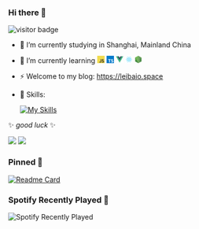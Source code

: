 ### Hi there 👋
![visitor badge](https://visitor-badge.glitch.me/badge?page_id=leibaio.visitor-badge&left_color=blue&right_color=pink&left_text=Hello%20Visitors)
- 🔭 I’m currently studying in Shanghai, Mainland China
- 🌱 I’m currently learning  <code><img height="15" src="https://raw.githubusercontent.com/github/explore/80688e429a7d4ef2fca1e82350fe8e3517d3494d/topics/javascript/javascript.png"></code>
<code><img height="15" src="https://raw.githubusercontent.com/github/explore/80688e429a7d4ef2fca1e82350fe8e3517d3494d/topics/typescript/typescript.png"></code>
<code><img height="15" src="https://raw.githubusercontent.com/github/explore/80688e429a7d4ef2fca1e82350fe8e3517d3494d/topics/vue/vue.png"></code>
<code><img height="15" src="https://raw.githubusercontent.com/github/explore/80688e429a7d4ef2fca1e82350fe8e3517d3494d/topics/react/react.png"></code>
<code><img height="15" src="https://raw.githubusercontent.com/github/explore/80688e429a7d4ef2fca1e82350fe8e3517d3494d/topics/nodejs/nodejs.png"></code>
- ⚡ Welcome to my blog: https://leibaio.space
- :diamond_shape_with_a_dot_inside:  Skills: 

     [![My Skills](https://skillicons.dev/icons?i=bootstrap,c,css,git,html,jquery,js,linux,md,mysql,mongodb,nginx,ps,php,pr,vite,vim,webpack&perline=6)](https://skillicons.dev)

✨ _good luck_ ✨

<img align="" width="400" src="https://github-readme-stats.vercel.app/api/top-langs/?username=leibaio&layout=compact&theme=cobalt&show_icons=true" />
<img align="" width="400" src="https://github-readme-stats.vercel.app/api?username=leibaio&theme=cobalt&show_icons=true&hide=stars" />

### Pinned :pushpin:

[![Readme Card](https://github-readme-stats.vercel.app/api/pin/?username=leibaio&repo=supermall&theme=cobalt)](https://github.com/leibaio/supermall)

### Spotify Recently Played :musical_note:

![Spotify Recently Played](https://spotify-recently-played-readme.vercel.app/api?user=5w6zl0iqxr76tpzhqj5qv056a)

<!--START_SECTION:waka-->

<!--END_SECTION:waka-->

<!--
**leibaio/leibaio** is a ✨ _special_ ✨ repository because its `README.md` (this file) appears on your GitHub profile.
- 🔭 I’m currently studying in Shanghai, Mainland China
- 🌱 I’m currently learning Vue.js 
- ⚡ Welcome to my website: https://leibaio.space
-->
